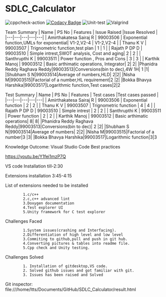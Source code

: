 # SDLC_Calculator
![cppcheck-action](https://github.com/99003512/SDLC_Calculator/workflows/cppcheck-action/badge.svg)
[![Codacy Badge](https://api.codacy.com/project/badge/Grade/667b75dfb4d94930bf6ab1a3a5388e35)](https://app.codacy.com/gh/99003512/SDLC_Calculator?utm_source=github.com&utm_medium=referral&utm_content=99003512/SDLC_Calculator&utm_campaign=Badge_Grade)
![Unit-test](https://github.com/99003512/SDLC_Calculator/workflows/Unit-test/badge.svg)
![Valgrind](https://github.com/99003512/SDLC_Calculator/workflows/Valgrind/badge.svg)

Team Summary
| Name  |  PS No |  Features |  Issue Raised  |Issue Resolved   |
|---|---|---|---|---|
|  Amirthakatesa Sairaj R |   99003506 | Exponential function,UMLs for exponential| V1-2,V2-4  | V1-2,V2-4  |
| Thanu K V  | 99003507  |  Trignometric function,test plan | 1  |  1 |
| Rajath P DP D  |  99003510 |  Simple intrest,SWOT analysis, Cost and aging|  2 |  2 |
| Santhrupthi K  |  99003511 | Power function , Pros and Cons | 3  |  3 |
| Karthik Manoj  | 99003512 | Basic arthimatic operations, Integrator| 2| 2|
|Phanidra Reddy Raghava Reddy|99003513|Conversions(bin to dec),4W 1H| 1 |1|
|Shubham S N|99003514|Average of numbers,HLD| 2|2|
|Nisha M|99003515|Factorial of a number,HL requirement|2 |2|
|Bokka Bhavya Harshika|99003517|Logarithmic function,Test cases|2|2


Test Summary
| Name  |  PS No |  Features |  Test cases  |Test cases passed  |
|---|---|---|---|---|
|  Amirthakatesa Sairaj R |   99003506 | Exponential function | 2  | 2  |
| Thanu K V  | 99003507  |  Trignometric function | 4 |  4 |
| Rajath P DP D  |  99003510 |  Simple intrest |  2 |  2 |
| Santhrupthi K  |  99003511 | Power function  | 2  |  2 |
| Karthik Manoj  | 99003512 | Basic arthimatic operations| 8| 8|
|Phanidra Reddy Raghava Reddy|99003513|Conversions(bin to dec)| 2 |2|
|Shubham S N|99003514|Average of numbers| 2|2|
|Nisha M|99003515|Factorial of a number|3 |3|
|Bokka Bhavya Harshika|99003517|Logarithmic function|3|3

Knowledge Outcome:
Visual Studio Code Best practices

https://youtu.be/Y1fei1mzP7Q

VS code Installation till-2:30

Extensions installation 3:45-4:15

List of extensions needed to be installed

            1.c/c++
            2.c,c++ advanced lint
            3.Doxygen documentation
            4.Test explorer UI
            5.Unity framework for C test explorer
            
Challenges Faced

            1.System issues(crashing and Interfacing). 
            2.Differentiation of high level and low level
            3.Commiting to github,pull and push in git hub.
            4.Converting pictures & tables into readme file.
            5.Cpp check and Unity testing.
            
Challenges Solved

            1. Installation of gitdesktop,VS code.
            2. Solved github issues and got familiar with git.
            3. Issues has been raised and Solved
            
Git inspector: file:///home/ltts/Documents/GitHub/SDLC_Calculator/result.html            
            
